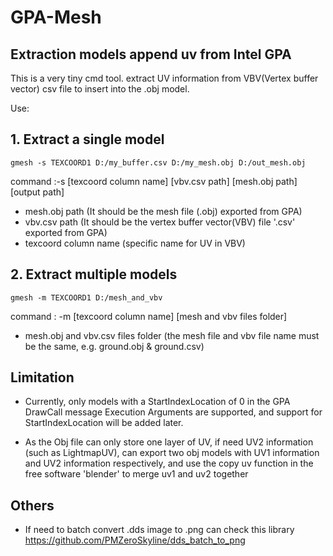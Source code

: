 # GPA-Mesh

## Extraction models append uv from Intel GPA

This is a very tiny cmd tool. extract UV information from VBV(Vertex buffer vector) csv file to insert into the .obj model.

Use:

## 1. Extract a single model
```
gmesh -s TEXCOORD1 D:/my_buffer.csv D:/my_mesh.obj D:/out_mesh.obj
```
command :-s [texcoord column name] [vbv.csv path] [mesh.obj path] [output path]
- mesh.obj path (It should be the mesh file (.obj) exported from GPA)
- vbv.csv path (It should be the vertex buffer vector(VBV) file '.csv' exported from GPA)
- texcoord column name (specific name for UV in VBV)
## 2. Extract multiple models
```
gmesh -m TEXCOORD1 D:/mesh_and_vbv
```
command : -m [texcoord column name] [mesh and vbv files folder]
- mesh.obj and vbv.csv files folder (the mesh file and vbv file name must be the same, e.g. ground.obj & ground.csv)

## Limitation
- Currently, only models with a StartIndexLocation of 0 in the GPA DrawCall message Execution Arguments are supported, and support for StartIndexLocation will be added later.

- As the Obj file can only store one layer of UV, if need UV2 information (such as LightmapUV), can export two obj models with UV1 information and UV2 information respectively, and use the copy uv function in the free software 'blender' to merge uv1 and uv2 together

## Others
- If need to batch convert .dds image to .png can check this library
    https://github.com/PMZeroSkyline/dds_batch_to_png